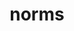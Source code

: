 ---
layout: default
title: norms
Parent: Mapping parameters
Grand_parent: Mapping and field types
nav_order: 95
has_children: false
has_toc: false
---
